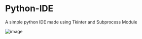 # Python-IDE
A simple python IDE made using Tkinter and Subprocess Module

![image](https://user-images.githubusercontent.com/67544316/172608400-c8861147-b27b-4b37-b3bd-697dbcc05dcc.png)

